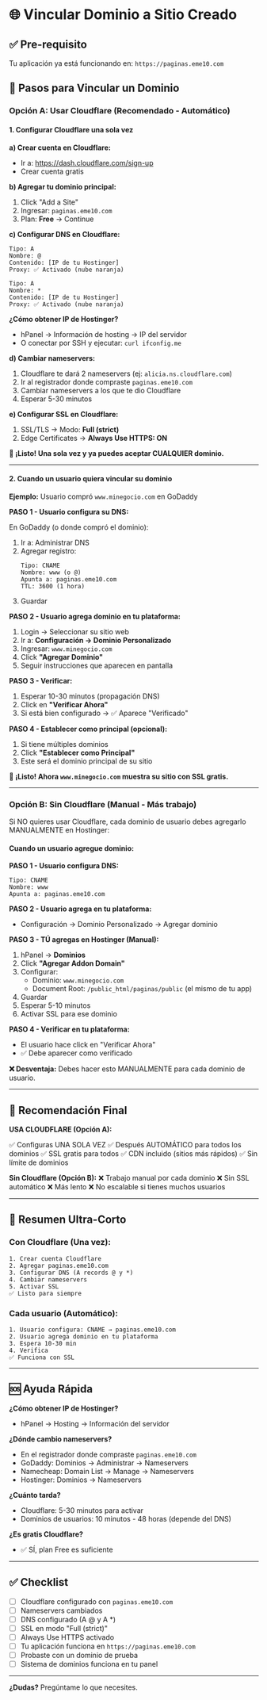 # 🌐 Vincular Dominio a Sitio Creado

## ✅ Pre-requisito

Tu aplicación ya está funcionando en: `https://paginas.eme10.com`

## 🎯 Pasos para Vincular un Dominio

### Opción A: Usar Cloudflare (Recomendado - Automático)

#### 1. Configurar Cloudflare una sola vez

**a) Crear cuenta en Cloudflare:**
- Ir a: https://dash.cloudflare.com/sign-up
- Crear cuenta gratis

**b) Agregar tu dominio principal:**
1. Click "Add a Site"
2. Ingresar: `paginas.eme10.com`
3. Plan: **Free** → Continue

**c) Configurar DNS en Cloudflare:**
```
Tipo: A
Nombre: @
Contenido: [IP de tu Hostinger]
Proxy: ✅ Activado (nube naranja)

Tipo: A  
Nombre: *
Contenido: [IP de tu Hostinger]
Proxy: ✅ Activado (nube naranja)
```

**¿Cómo obtener IP de Hostinger?**
- hPanel → Información de hosting → IP del servidor
- O conectar por SSH y ejecutar: `curl ifconfig.me`

**d) Cambiar nameservers:**
1. Cloudflare te dará 2 nameservers (ej: `alicia.ns.cloudflare.com`)
2. Ir al registrador donde compraste `paginas.eme10.com`
3. Cambiar nameservers a los que te dio Cloudflare
4. Esperar 5-30 minutos

**e) Configurar SSL en Cloudflare:**
1. SSL/TLS → Modo: **Full (strict)**
2. Edge Certificates → **Always Use HTTPS: ON**

**🎉 ¡Listo! Una sola vez y ya puedes aceptar CUALQUIER dominio.**

---

#### 2. Cuando un usuario quiera vincular su dominio

**Ejemplo:** Usuario compró `www.minegocio.com` en GoDaddy

**PASO 1 - Usuario configura su DNS:**

En GoDaddy (o donde compró el dominio):
1. Ir a: Administrar DNS
2. Agregar registro:
   ```
   Tipo: CNAME
   Nombre: www (o @)
   Apunta a: paginas.eme10.com
   TTL: 3600 (1 hora)
   ```
3. Guardar

**PASO 2 - Usuario agrega dominio en tu plataforma:**

1. Login → Seleccionar su sitio web
2. Ir a: **Configuración → Dominio Personalizado**
3. Ingresar: `www.minegocio.com`
4. Click **"Agregar Dominio"**
5. Seguir instrucciones que aparecen en pantalla

**PASO 3 - Verificar:**

1. Esperar 10-30 minutos (propagación DNS)
2. Click en **"Verificar Ahora"**
3. Si está bien configurado → ✅ Aparece "Verificado"

**PASO 4 - Establecer como principal (opcional):**

1. Si tiene múltiples dominios
2. Click **"Establecer como Principal"**
3. Este será el dominio principal de su sitio

**🎉 ¡Listo! Ahora `www.minegocio.com` muestra su sitio con SSL gratis.**

---

### Opción B: Sin Cloudflare (Manual - Más trabajo)

Si NO quieres usar Cloudflare, cada dominio de usuario debes agregarlo MANUALMENTE en Hostinger:

#### Cuando un usuario agregue dominio:

**PASO 1 - Usuario configura DNS:**
```
Tipo: CNAME
Nombre: www
Apunta a: paginas.eme10.com
```

**PASO 2 - Usuario agrega en tu plataforma:**
- Configuración → Dominio Personalizado → Agregar dominio

**PASO 3 - TÚ agregas en Hostinger (Manual):**

1. hPanel → **Dominios**
2. Click **"Agregar Addon Domain"**
3. Configurar:
   - Dominio: `www.minegocio.com`
   - Document Root: `/public_html/paginas/public` (el mismo de tu app)
4. Guardar
5. Esperar 5-10 minutos
6. Activar SSL para ese dominio

**PASO 4 - Verificar en tu plataforma:**
- El usuario hace click en "Verificar Ahora"
- ✅ Debe aparecer como verificado

**❌ Desventaja:** Debes hacer esto MANUALMENTE para cada dominio de usuario.

---

## 🎯 Recomendación Final

**USA CLOUDFLARE (Opción A):**

✅ Configuras UNA SOLA VEZ
✅ Después AUTOMÁTICO para todos los dominios
✅ SSL gratis para todos
✅ CDN incluido (sitios más rápidos)
✅ Sin límite de dominios

**Sin Cloudflare (Opción B):**
❌ Trabajo manual por cada dominio
❌ Sin SSL automático
❌ Más lento
❌ No escalable si tienes muchos usuarios

---

## 📝 Resumen Ultra-Corto

### Con Cloudflare (Una vez):
```
1. Crear cuenta Cloudflare
2. Agregar paginas.eme10.com
3. Configurar DNS (A records @ y *)
4. Cambiar nameservers
5. Activar SSL
✅ Listo para siempre
```

### Cada usuario (Automático):
```
1. Usuario configura: CNAME → paginas.eme10.com
2. Usuario agrega dominio en tu plataforma
3. Espera 10-30 min
4. Verifica
✅ Funciona con SSL
```

---

## 🆘 Ayuda Rápida

**¿Cómo obtener IP de Hostinger?**
- hPanel → Hosting → Información del servidor

**¿Dónde cambio nameservers?**
- En el registrador donde compraste `paginas.eme10.com`
- GoDaddy: Dominios → Administrar → Nameservers
- Namecheap: Domain List → Manage → Nameservers
- Hostinger: Dominios → Nameservers

**¿Cuánto tarda?**
- Cloudflare: 5-30 minutos para activar
- Dominios de usuarios: 10 minutos - 48 horas (depende del DNS)

**¿Es gratis Cloudflare?**
- ✅ SÍ, plan Free es suficiente

---

## ✅ Checklist

- [ ] Cloudflare configurado con `paginas.eme10.com`
- [ ] Nameservers cambiados
- [ ] DNS configurado (A @ y A *)
- [ ] SSL en modo "Full (strict)"
- [ ] Always Use HTTPS activado
- [ ] Tu aplicación funciona en `https://paginas.eme10.com`
- [ ] Probaste con un dominio de prueba
- [ ] Sistema de dominios funciona en tu panel

---

**¿Dudas?** Pregúntame lo que necesites.

